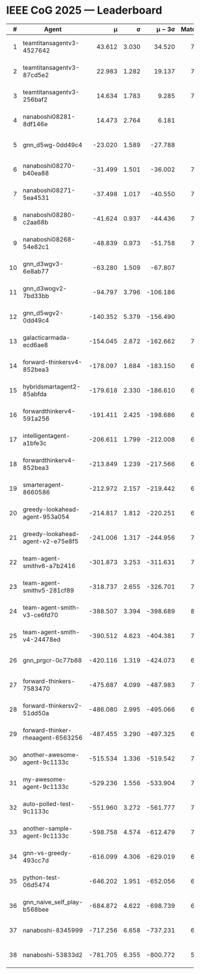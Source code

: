 # IEEE CoG 2025 — Leaderboard

| # | Agent | μ | σ | μ − 3σ | Matches | Updated |
|---:|---|---:|---:|---:|---:|---|
| 1 | teamtitansagentv3-4527642 | 43.612 | 3.030 | 34.520 | 7936 | 2025-08-30 16:22 |
| 2 | teamtitansagentv3-87cd5e2 | 22.983 | 1.282 | 19.137 | 7200 | 2025-08-30 16:22 |
| 3 | teamtitansagentv3-256baf2 | 14.634 | 1.783 | 9.285 | 7556 | 2025-08-30 16:22 |
| 4 | nanaboshi08281-8df146e | 14.473 | 2.764 | 6.181 | 296 | 2025-08-30 16:22 |
| 5 | gnn_d5wg-0dd49c4 | -23.020 | 1.589 | -27.788 | 160 | 2025-08-30 16:22 |
| 6 | nanaboshi08270-b40ea88 | -31.499 | 1.501 | -36.002 | 7640 | 2025-08-30 16:22 |
| 7 | nanaboshi08271-5ea4531 | -37.498 | 1.017 | -40.550 | 7858 | 2025-08-30 16:22 |
| 8 | nanaboshi08280-c2aa68b | -41.624 | 0.937 | -44.436 | 7298 | 2025-08-30 16:22 |
| 9 | nanaboshi08268-54e82c1 | -48.839 | 0.973 | -51.758 | 7320 | 2025-08-30 16:22 |
| 10 | gnn_d3wgv3-6e8ab77 | -63.280 | 1.509 | -67.807 | 178 | 2025-08-30 16:22 |
| 11 | gnn_d3wogv2-7bd33bb | -94.797 | 3.796 | -106.186 | 276 | 2025-08-30 16:22 |
| 12 | gnn_d5wgv2-0dd49c4 | -140.352 | 5.379 | -156.490 | 246 | 2025-08-30 16:22 |
| 13 | galacticarmada-ecd6ae8 | -154.045 | 2.872 | -162.662 | 7340 | 2025-08-30 16:22 |
| 14 | forward-thinkersv4-852bea3 | -178.097 | 1.684 | -183.150 | 6212 | 2025-08-30 16:22 |
| 15 | hybridsmartagent2-85abfda | -179.618 | 2.330 | -186.610 | 6447 | 2025-08-30 16:22 |
| 16 | forwardthinkerv4-591a256 | -191.411 | 2.425 | -198.686 | 6350 | 2025-08-30 16:22 |
| 17 | intelligentagent-a1bfe3c | -206.611 | 1.799 | -212.008 | 6492 | 2025-08-30 16:22 |
| 18 | forwardthinkerv4-852bea3 | -213.849 | 1.239 | -217.566 | 6388 | 2025-08-30 16:22 |
| 19 | smarteragent-8660586 | -212.972 | 2.157 | -219.442 | 6107 | 2025-08-30 16:22 |
| 20 | greedy-lookahead-agent-953a054 | -214.817 | 1.812 | -220.251 | 6944 | 2025-08-30 16:22 |
| 21 | greedy-lookahead-agent-v2-e75e8f5 | -241.006 | 1.317 | -244.956 | 7736 | 2025-08-30 16:22 |
| 22 | team-agent-smithv6-a7b2416 | -301.873 | 3.253 | -311.631 | 7940 | 2025-08-30 16:22 |
| 23 | team-agent-smithv5-281cf89 | -318.737 | 2.655 | -326.701 | 7940 | 2025-08-30 16:22 |
| 24 | team-agent-smith-v3-ce6fd70 | -388.507 | 3.394 | -398.689 | 8618 | 2025-08-30 16:22 |
| 25 | team-agent-smith-v4-24478ed | -390.512 | 4.623 | -404.381 | 7358 | 2025-08-30 16:22 |
| 26 | gnn_prgcr-0c77b88 | -420.116 | 1.319 | -424.073 | 6950 | 2025-08-30 16:22 |
| 27 | forward-thinkers-7583470 | -475.687 | 4.099 | -487.983 | 7640 | 2025-08-30 16:22 |
| 28 | forward-thinkersv2-51dd50a | -486.080 | 2.995 | -495.066 | 6928 | 2025-08-30 16:22 |
| 29 | forward-thinker-rheaagent-6563256 | -487.455 | 3.290 | -497.325 | 6628 | 2025-08-30 16:22 |
| 30 | another-awesome-agent-9c1133c | -515.534 | 1.336 | -519.542 | 7140 | 2025-08-30 16:22 |
| 31 | my-awesome-agent-9c1133c | -529.236 | 1.556 | -533.904 | 7520 | 2025-08-30 16:22 |
| 32 | auto-polled-test-9c1133c | -551.960 | 3.272 | -561.777 | 7760 | 2025-08-30 16:22 |
| 33 | another-sample-agent-9c1133c | -598.758 | 4.574 | -612.479 | 7800 | 2025-08-30 16:22 |
| 34 | gnn-vs-greedy-493cc7d | -616.099 | 4.306 | -629.019 | 6460 | 2025-08-30 16:22 |
| 35 | python-test-06d5474 | -646.202 | 1.951 | -652.056 | 6530 | 2025-08-30 16:22 |
| 36 | gnn_naive_self_play-b568bee | -684.872 | 4.622 | -698.739 | 6460 | 2025-08-30 16:22 |
| 37 | nanaboshi-8345999 | -717.256 | 6.658 | -737.231 | 6630 | 2025-08-30 16:22 |
| 38 | nanaboshi-53833d2 | -781.705 | 6.355 | -800.772 | 5650 | 2025-08-30 16:22 |
